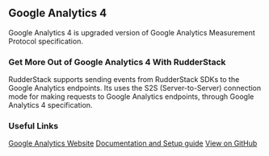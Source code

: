 ## Google Analytics 4

Google Analytics 4 is upgraded version of Google Analytics Measurement Protocol specification.

### Get More Out of Google Analytics 4 With RudderStack

RudderStack supports sending events from RudderStack SDKs to the Google Analytics endpoints. Its uses the S2S (Server-to-Server) connection mode for making requests to Google Analytics endpoints, through Google Analytics 4 specification.

### Useful Links

[Google Analytics Website][]
[Documentation and Setup guide][]
[View on GitHub][]

[//]: # "These are reference links used in the body of this note and get stripped out when the markdown processor does its job. There is no need to format nicely because it shouldn't be seen. Thanks SO - http://stackoverflow.com/questions/4823468/store-comments-in-markdown-syntax"
[google analytics website]: https://analytics.google.com/analytics/web/
[documentation and setup guide]: https://docs.rudderstack.com/destinations/google-analytics-ga
[view on github]: https://github.com/rudderlabs/rudder-sdk-js/tree/master/integrations/GA
